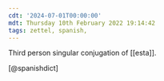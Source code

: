 ```yaml
---
cdt: '2024-07-01T00:00:00'
mdt: Thursday 10th February 2022 19:14:42
tags: zettel, spanish,
---
```


Third person singular conjugation of [[esta]].

[@spanishdict]